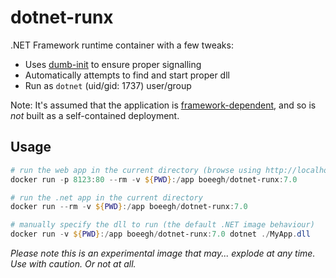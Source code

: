 # dotnet-runx
.NET Framework runtime container with a few tweaks:

* Uses [dumb-init](https://github.com/Yelp/dumb-init) to ensure proper signalling
* Automatically attempts to find and start proper dll
* Run as `dotnet` (uid/gid: 1737) user/group

Note: It's assumed that the application is [framework-dependent](https://learn.microsoft.com/en-us/dotnet/core/deploying/), and so is _not_ built as a self-contained deployment.

## Usage
```powershell
# run the web app in the current directory (browse using http://localhost:8123)
docker run -p 8123:80 --rm -v ${PWD}:/app boeegh/dotnet-runx:7.0

# run the .net app in the current directory
docker run --rm -v ${PWD}:/app boeegh/dotnet-runx:7.0

# manually specify the dll to run (the default .NET image behaviour)
docker run -v ${PWD}:/app boeegh/dotnet-runx:7.0 dotnet ./MyApp.dll
```

_Please note this is an experimental image that may... explode at any time. Use with caution. Or not at all._
